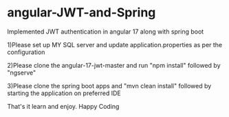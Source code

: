 # angular-JWT-and-Spring
Implemented JWT authentication in angular 17 along with spring boot

1)Please set up MY SQL server and update application.properties as per the configuration

2)Please clone the angular-17-jwt-master and run "npm install" followed by "ngserve"

3)Please clone the spring boot apps and "mvn clean install" followed by starting the application on preferred IDE


That's it learn and enjoy. Happy Coding 
